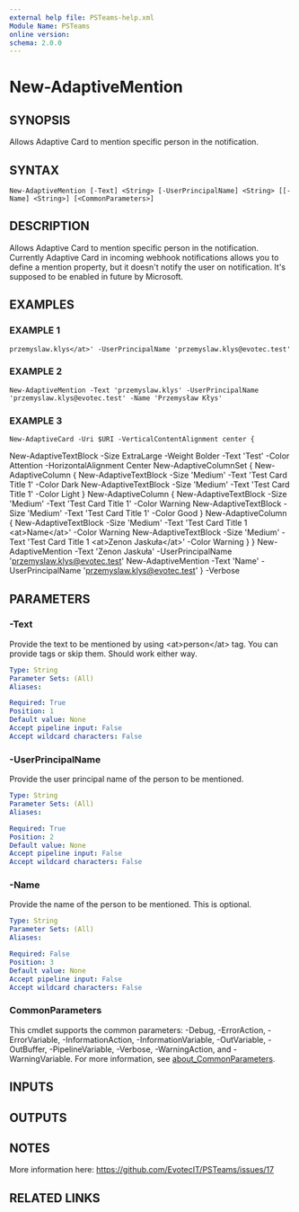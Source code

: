 ```yaml
---
external help file: PSTeams-help.xml
Module Name: PSTeams
online version:
schema: 2.0.0
---
```


# New-AdaptiveMention

## SYNOPSIS
Allows Adaptive Card to mention specific person in the notification.

## SYNTAX

```
New-AdaptiveMention [-Text] <String> [-UserPrincipalName] <String> [[-Name] <String>] [<CommonParameters>]
```

## DESCRIPTION
Allows Adaptive Card to mention specific person in the notification.
Currently Adaptive Card in incoming webhook notifications allows you to define a mention property, but it doesn't notify the user on notification.
It's supposed to be enabled in future by Microsoft.

## EXAMPLES

### EXAMPLE 1
```
przemyslaw.klys</at>' -UserPrincipalName 'przemyslaw.klys@evotec.test'
```

### EXAMPLE 2
```
New-AdaptiveMention -Text 'przemyslaw.klys' -UserPrincipalName 'przemyslaw.klys@evotec.test' -Name 'Przemysław Kłys'
```

### EXAMPLE 3
```
New-AdaptiveCard -Uri $URI -VerticalContentAlignment center {
```

New-AdaptiveTextBlock -Size ExtraLarge -Weight Bolder -Text 'Test' -Color Attention -HorizontalAlignment Center
    New-AdaptiveColumnSet {
        New-AdaptiveColumn {
            New-AdaptiveTextBlock -Size 'Medium' -Text 'Test Card Title 1' -Color Dark
            New-AdaptiveTextBlock -Size 'Medium' -Text 'Test Card Title 1' -Color Light
        }
        New-AdaptiveColumn {
            New-AdaptiveTextBlock -Size 'Medium' -Text 'Test Card Title 1' -Color Warning
            New-AdaptiveTextBlock -Size 'Medium' -Text 'Test Card Title 1' -Color Good
        }
        New-AdaptiveColumn {
            New-AdaptiveTextBlock -Size 'Medium' -Text 'Test Card Title 1 \<at\>Name\</at\>' -Color Warning
            New-AdaptiveTextBlock -Size 'Medium' -Text 'Test Card Title 1 \<at\>Zenon Jaskuła\</at\>' -Color Warning
        }
    }
    New-AdaptiveMention -Text 'Zenon Jaskuła' -UserPrincipalName 'przemyslaw.klys@evotec.test'
    New-AdaptiveMention -Text 'Name' -UserPrincipalName 'przemyslaw.klys@evotec.test'
} -Verbose

## PARAMETERS

### -Text
Provide the text to be mentioned by using \<at\>person\</at\> tag.
You can provide tags or skip them.
Should work either way.

```yaml
Type: String
Parameter Sets: (All)
Aliases:

Required: True
Position: 1
Default value: None
Accept pipeline input: False
Accept wildcard characters: False
```

### -UserPrincipalName
Provide the user principal name of the person to be mentioned.

```yaml
Type: String
Parameter Sets: (All)
Aliases:

Required: True
Position: 2
Default value: None
Accept pipeline input: False
Accept wildcard characters: False
```

### -Name
Provide the name of the person to be mentioned.
This is optional.

```yaml
Type: String
Parameter Sets: (All)
Aliases:

Required: False
Position: 3
Default value: None
Accept pipeline input: False
Accept wildcard characters: False
```

### CommonParameters
This cmdlet supports the common parameters: -Debug, -ErrorAction, -ErrorVariable, -InformationAction, -InformationVariable, -OutVariable, -OutBuffer, -PipelineVariable, -Verbose, -WarningAction, and -WarningVariable. For more information, see [about_CommonParameters](http://go.microsoft.com/fwlink/?LinkID=113216).

## INPUTS

## OUTPUTS

## NOTES
More information here: https://github.com/EvotecIT/PSTeams/issues/17

## RELATED LINKS
